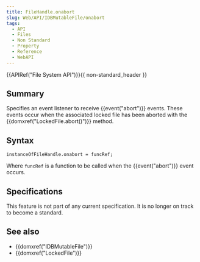 ```yaml
---
title: FileHandle.onabort
slug: Web/API/IDBMutableFile/onabort
tags:
  - API
  - Files
  - Non Standard
  - Property
  - Reference
  - WebAPI
---
```

{{APIRef("File System API")}}{{ non-standard_header }}

## Summary

Specifies an event listener to receive {{event("abort")}} events. These events occur when the associated locked file has been aborted with the {{domxref("LockedFile.abort()")}} method.

## Syntax

    instanceOfFileHandle.onabort = funcRef;

Where `funcRef` is a function to be called when the {{event("abort")}} event occurs.

## Specifications

This feature is not part of any current specification. It is no longer on track to become a standard.

## See also

- {{domxref("IDBMutableFile")}}
- {{domxref("LockedFile")}}
